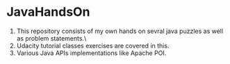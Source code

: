 # JavaHandsOn
1. This repository consists of my own hands on sevral java puzzles as well as problem statements.\
2. Udacity tutorial classes exercises are covered in this.
3. Various Java APIs implementations like Apache POI.

